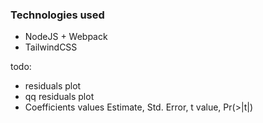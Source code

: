 

### Technologies used
- NodeJS + Webpack
- TailwindCSS

todo:
- residuals plot
- qq residuals plot
- Coefficients values Estimate, Std. Error, t value, Pr(>|t|) 
